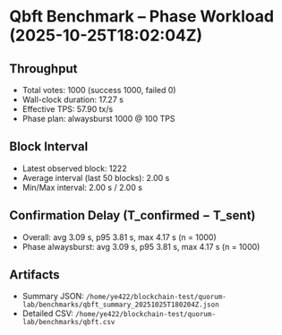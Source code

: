 # Qbft Benchmark – Phase Workload (2025-10-25T18:02:04Z)

## Throughput
- Total votes: 1000 (success 1000, failed 0)
- Wall-clock duration: 17.27 s
- Effective TPS: 57.90 tx/s
- Phase plan: alwaysburst 1000 @ 100 TPS

## Block Interval
- Latest observed block: 1222
- Average interval (last 50 blocks): 2.00 s
- Min/Max interval: 2.00 s / 2.00 s

## Confirmation Delay (T_confirmed − T_sent)
- Overall: avg 3.09 s, p95 3.81 s, max 4.17 s (n = 1000)
- Phase alwaysburst: avg 3.09 s, p95 3.81 s, max 4.17 s (n = 1000)

## Artifacts
- Summary JSON: `/home/ye422/blockchain-test/quorum-lab/benchmarks/qbft_summary_20251025T180204Z.json`
- Detailed CSV: `/home/ye422/blockchain-test/quorum-lab/benchmarks/qbft.csv`
